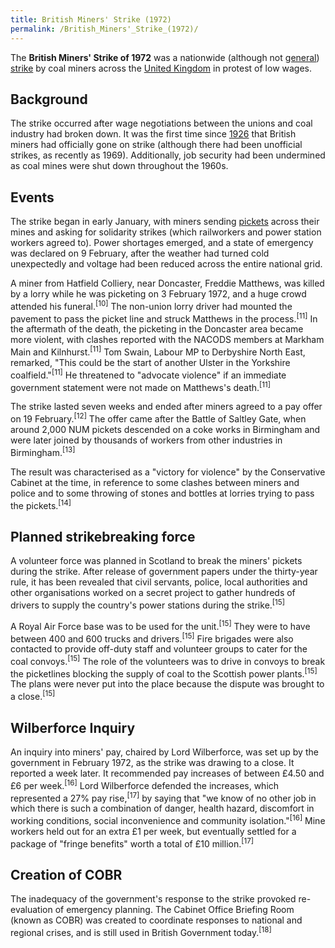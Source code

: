```yaml
---
title: British Miners' Strike (1972)
permalink: /British_Miners'_Strike_(1972)/
---
```


The **British Miners' Strike of 1972** was a nationwide (although not
[general](General_Strike "wikilink"))
[strike](List_of_Strikes "wikilink") by coal miners across the [United
Kingdom](United_Kingdom "wikilink") in protest of low wages.

## Background

The strike occurred after wage negotiations between the unions and coal
industry had broken down. It was the first time since
[1926](British_General_Strike_(1926) "wikilink") that British miners had
officially gone on strike (although there had been unofficial strikes,
as recently as 1969). Additionally, job security had been undermined as
coal mines were shut down throughout the 1960s.

## Events

The strike began in early January, with miners sending
[pickets](Picketing "wikilink") across their mines and asking for
solidarity strikes (which railworkers and power station workers agreed
to). Power shortages emerged, and a state of emergency was declared on 9
February, after the weather had turned cold unexpectedly and voltage had
been reduced across the entire national grid.

A miner from Hatfield Colliery, near Doncaster, Freddie Matthews, was
killed by a lorry while he was picketing on 3 February 1972, and a huge
crowd attended his funeral.<sup>\[10\]</sup> The non-union lorry driver
had mounted the pavement to pass the picket line and struck Matthews in
the process.<sup>\[11\]</sup> In the aftermath of the death, the
picketing in the Doncaster area became more violent, with clashes
reported with the NACODS members at Markham Main and
Kilnhurst.<sup>\[11\]</sup> Tom Swain, Labour MP to Derbyshire North
East, remarked, "This could be the start of another Ulster in the
Yorkshire coalfield."<sup>\[11\]</sup> He threatened to "advocate
violence" if an immediate government statement were not made on
Matthews's death.<sup>\[11\]</sup>

The strike lasted seven weeks and ended after miners agreed to a pay
offer on 19 February.<sup>\[12\]</sup> The offer came after the Battle
of Saltley Gate, when around 2,000 NUM pickets descended on a coke works
in Birmingham and were later joined by thousands of workers from other
industries in Birmingham.<sup>\[13\]</sup>

The result was characterised as a "victory for violence" by the
Conservative Cabinet at the time, in reference to some clashes between
miners and police and to some throwing of stones and bottles at lorries
trying to pass the pickets.<sup>\[14\]</sup>

## Planned strikebreaking force

A volunteer force was planned in Scotland to break the miners' pickets
during the strike. After release of government papers under the
thirty-year rule, it has been revealed that civil servants, police,
local authorities and other organisations worked on a secret project to
gather hundreds of drivers to supply the country's power stations during
the strike.<sup>\[15\]</sup>

A Royal Air Force base was to be used for the unit.<sup>\[15\]</sup>
They were to have between 400 and 600 trucks and
drivers.<sup>\[15\]</sup> Fire brigades were also contacted to provide
off-duty staff and volunteer groups to cater for the coal
convoys.<sup>\[15\]</sup> The role of the volunteers was to drive in
convoys to break the picketlines blocking the supply of coal to the
Scottish power plants.<sup>\[15\]</sup> The plans were never put into
the place because the dispute was brought to a close.<sup>\[15\]</sup>

## Wilberforce Inquiry

An inquiry into miners' pay, chaired by Lord Wilberforce, was set up by
the government in February 1972, as the strike was drawing to a close.
It reported a week later. It recommended pay increases of between £4.50
and £6 per week.<sup>\[16\]</sup> Lord Wilberforce defended the
increases, which represented a 27% pay rise,<sup>\[17\]</sup> by saying
that "we know of no other job in which there is such a combination of
danger, health hazard, discomfort in working conditions, social
inconvenience and community isolation."<sup>\[16\]</sup> Mine workers
held out for an extra £1 per week, but eventually settled for a package
of "fringe benefits" worth a total of £10 million.<sup>\[17\]</sup>

## Creation of COBR

The inadequacy of the government's response to the strike provoked
re-evaluation of emergency planning. The Cabinet Office Briefing Room
(known as COBR) was created to coordinate responses to national and
regional crises, and is still used in British Government
today.<sup>\[18\]</sup>

##